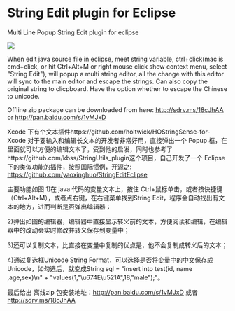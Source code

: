 String Edit plugin for Eclipse
=================

Multi Line Popup String Edit plugin for eclipse

![](https://public.bn1.livefilestore.com/y2pLKunr0q-S_eHZZZ1s4aKqEcLX5cGa42dzYs1YFwiZetep8VPlWmGGFoFt1lk3BAetw0re_UoyK8jtjkJb3TPFRSAT5jQidsZKaka72GrFkk/2013-12-06_15-25-21.png?psid=1)

When edit java source file in eclipse, meet string variable, ctrl+click(mac is cmd+click, or hit Ctrl+Alt+M or right mouse click show context menu, select "String Edit"), will popup a multi string editor, all the change with this editor will sync to the main editor and escape the strings.
Can also copy the original string to clicpboard.
Have the option whether to escape the Chinese to unicode.

Offline zip package can be downloaded from here: http://sdrv.ms/18cJhAA or http://pan.baidu.com/s/1vMJxD

Xcode 下有个文本插件https://github.com/holtwick/HOStringSense-for-Xcode 对于要输入和编辑长文本的开发者非常好用，直接弹出一个 Popup 框，在里面就可以方便的编辑文本了，受到他的启发，同时也参考了https://github.com/kbss/StringUtils_plugin这个项目，自己开发了一个 Eclipse 下的类似功能的插件，按照国际惯例，开源之: https://github.com/yaoxinghuo/StringEditEclipse

主要功能如图
1)在 java 代码的变量文本上，按住 Ctrl+鼠标单击，或者按快捷键（Ctrl+Alt+M），或者点右键，在右键菜单找到String Edit，程序会自动找出有文本的地方，进而判断是否弹出编辑器；

2)弹出如图的编辑器，编辑器中直接显示转义前的文本，方便阅读和编辑，在编辑器中的改动会实时修改并转义保存到变量中；

3)还可以复制文本，比直接在变量中复制的优点是，他不会复制成转义后的文本；

4)通过复选框Unicode String Format，可以选择是否将变量中的中文保存成 Unicode，如勾选后，就变成String sql = "insert into test(id, name ,age,sex)\n" +
"values(1,\"\u674E\u521A\",18,\"male\");"。

最后给出 离线zip 包安装地址：http://pan.baidu.com/s/1vMJxD 或者 http://sdrv.ms/18cJhAA

